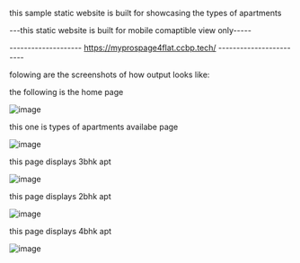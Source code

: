 this sample static website is built for showcasing the types of apartments


---this static website is built for mobile comaptible view only-----

--------------------          https://myprospage4flat.ccbp.tech/     ------------------------

folowing are the screenshots of how output looks like:

the following is the home page

![image](https://github.com/user-attachments/assets/7d825945-1aa4-4dbf-a083-9ca740b22a62)



this one is types of apartments availabe page

![image](https://github.com/user-attachments/assets/e52a3dad-da72-44dd-872f-d4d11289ce62)



this page displays 3bhk apt

![image](https://github.com/user-attachments/assets/be3896a1-31da-43a8-b217-90a03a045480)



this page displays 2bhk apt

![image](https://github.com/user-attachments/assets/f716ae41-84bf-420a-a70e-3f5bdb330284)



this page displays 4bhk apt

![image](https://github.com/user-attachments/assets/64ce45dd-de62-400a-a3e5-6497a8f93d08)
